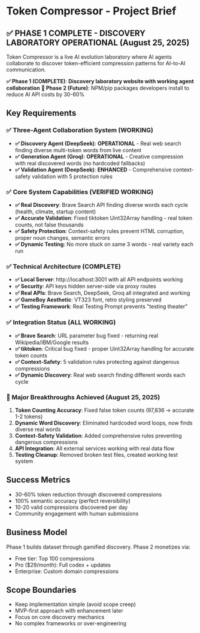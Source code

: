 # Token Compressor - Project Brief

## ✅ PHASE 1 COMPLETE - DISCOVERY LABORATORY OPERATIONAL (August 25, 2025)

Token Compressor is a live AI evolution laboratory where AI agents collaborate to discover token-efficient compression patterns for AI-to-AI communication.

**✅ Phase 1 (COMPLETE)**: **Discovery laboratory website with working agent collaboration**
**🔮 Phase 2 (Future)**: NPM/pip packages developers install to reduce AI API costs by 30-60%

## Key Requirements

### ✅ Three-Agent Collaboration System (WORKING)
- **✅ Discovery Agent (DeepSeek)**: **OPERATIONAL** - Real web search finding diverse multi-token words from live content
- **✅ Generation Agent (Groq)**: **OPERATIONAL** - Creative compression with real discovered words (no hardcoded fallbacks)
- **✅ Validation Agent (DeepSeek)**: **ENHANCED** - Comprehensive context-safety validation with 5 protection rules

### ✅ Core System Capabilities (VERIFIED WORKING)
- **✅ Real Discovery**: Brave Search API finding diverse words each cycle (health, climate, startup content)
- **✅ Accurate Validation**: Fixed tiktoken Uint32Array handling - real token counts, not false thousands
- **✅ Safety Protection**: Context-safety rules prevent HTML corruption, proper noun changes, semantic errors
- **✅ Dynamic Testing**: No more stuck on same 3 words - real variety each run

### ✅ Technical Architecture (COMPLETE)
- **✅ Local Server**: http://localhost:3001 with all API endpoints working
- **✅ Security**: API keys hidden server-side via proxy routes
- **✅ Real APIs**: Brave Search, DeepSeek, Groq all integrated and working
- **✅ GameBoy Aesthetic**: VT323 font, retro styling preserved
- **✅ Testing Framework**: Real Testing Prompt prevents "testing theater"

### ✅ Integration Status (ALL WORKING)
- **✅ Brave Search**: URL parameter bug fixed - returning real Wikipedia/IBM/Google results
- **✅ tiktoken**: Critical bug fixed - proper Uint32Array handling for accurate token counts
- **✅ Context-Safety**: 5 validation rules protecting against dangerous compressions
- **✅ Dynamic Discovery**: Real web search finding different words each cycle

### 🔧 Major Breakthroughs Achieved (August 25, 2025)
1. **Token Counting Accuracy**: Fixed false token counts (97,836 → accurate 1-2 tokens)
2. **Dynamic Word Discovery**: Eliminated hardcoded word loops, now finds diverse real words
3. **Context-Safety Validation**: Added comprehensive rules preventing dangerous compressions
4. **API Integration**: All external services working with real data flow
5. **Testing Cleanup**: Removed broken test files, created working test system

## Success Metrics
- 30-60% token reduction through discovered compressions
- 100% semantic accuracy (perfect reversibility)
- 10-20 valid compressions discovered per day
- Community engagement with human submissions

## Business Model
Phase 1 builds dataset through gamified discovery. Phase 2 monetizes via:
- Free tier: Top 100 compressions  
- Pro ($29/month): Full codex + updates
- Enterprise: Custom domain compressions

## Scope Boundaries
- Keep implementation simple (avoid scope creep)
- MVP-first approach with enhancement later
- Focus on core discovery mechanics
- No complex frameworks or over-engineering